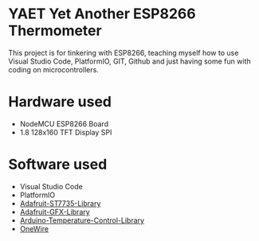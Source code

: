 YAET Yet Another ESP8266 Thermometer
====================================

This project is for tinkering with ESP8266, teaching myself how to use Visual Studio Code, PlatformIO, GIT, Github and just having some fun with coding on microcontrollers.

# Hardware used

- NodeMCU ESP8266 Board
- 1.8 128x160 TFT Display SPI

# Software used
- Visual Studio Code
- PlatformIO
- [Adafruit-ST7735-Library](https://github.com/adafruit/Adafruit-ST7735-Library)
- [Adafruit-GFX-Library](https://github.com/adafruit/Adafruit-GFX-Library)
- [Arduino-Temperature-Control-Library](https://github.com/milesburton/Arduino-Temperature-Control-Library)
- [OneWire](https://github.com/PaulStoffregen/OneWire)
